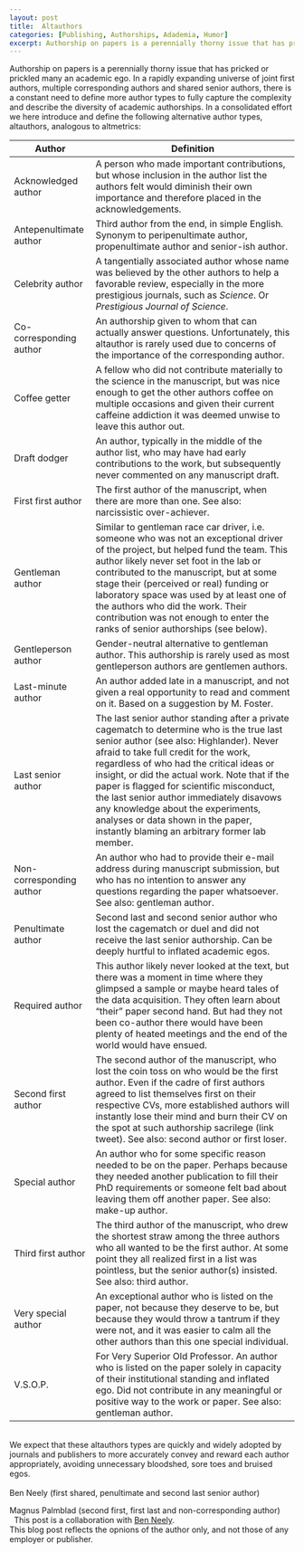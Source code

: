 ```yaml
---
layout: post
title:  Altauthors
categories: [Publishing, Authorships, Adademia, Humor]
excerpt: Authorship on papers is a perennially thorny issue that has pricked or prickled many an academic ego. In a rapidly expanding universe of joint first authors, multiple corresponding authors and shared senior authors, there is a constant need to define more author types to fully capture the complexity and describe the diversity of academic authorships. In a consolidated effort we here introduce and define the following alternative author types, altauthors, analogous to altmetrics.
---
```

Authorship on papers is a perennially thorny issue that has pricked or prickled many an academic ego. In a rapidly expanding universe of joint first authors, multiple corresponding authors and shared senior authors, there is a constant need to define more author types to fully capture the complexity and describe the diversity of academic authorships. In a consolidated effort we here introduce and define the following alternative author types, altauthors, analogous to altmetrics:

|Author|Definition|
|---|---|
|Acknowledged author|A person who made important contributions, but whose inclusion in the author list the authors felt would diminish their own importance and therefore placed in the acknowledgements.|
|Antepenultimate author|Third author from the end, in simple English. Synonym to peripenultimate author, propenultimate author and senior-ish author.|
|Celebrity author|A tangentially associated author whose name was believed by the other authors to help a favorable review, especially in the more prestigious journals, such as *Science*. Or *Prestigious Journal of Science*.|
|Co-corresponding author|An authorship given to whom that can actually answer questions. Unfortunately, this altauthor is rarely used due to concerns of the importance of the corresponding author.|
|Coffee getter|A fellow who did not contribute materially to the science in the manuscript, but was nice enough to get the other authors coffee on multiple occasions and given their current caffeine addiction it was deemed unwise to leave this author out.|
|Draft dodger|An author, typically in the middle of the author list, who may have had early contributions to the work, but subsequently never commented on any manuscript draft.|
|First first author|The first author of the manuscript, when there are more than one. See also: narcissistic over-achiever.|
|Gentleman author|Similar to gentleman race car driver, i.e. someone who was not an exceptional driver of the project, but helped fund the team. This author likely never set foot in the lab or contributed to the manuscript, but at some stage their (perceived or real) funding or laboratory space was used by at least one of the authors who did the work. Their contribution was not enough to enter the ranks of senior authorships (see below).|
|Gentleperson author|Gender-neutral alternative to gentleman author. This authorship is rarely used as most gentleperson authors are gentlemen authors.|
|Last-minute author|An author added late in a manuscript, and not given a real opportunity to read and comment on it. Based on a suggestion by M. Foster.|
|Last senior author|The last senior author standing after a private cagematch to determine who is the true last senior author (see also: Highlander). Never afraid to take full credit for the work, regardless of who had the critical ideas or insight, or did the actual work. Note that if the paper is flagged for scientific misconduct, the last senior author immediately disavows any knowledge about the experiments, analyses or data shown in the paper, instantly blaming an arbitrary former lab member.|
|Non-corresponding author|An author who had to provide their e-mail address during manuscript submission, but who has no intention to answer any questions regarding the paper whatsoever. See also: gentleman author.|
|Penultimate author|Second last and second senior author who lost the cagematch or duel and did not receive the last senior authorship. Can be deeply hurtful to inflated academic egos.|
|Required author|This author likely never looked at the text, but there was a moment in time where they glimpsed a sample or maybe heard tales of the data acquisition. They often learn about “their” paper second hand. But had they not been co-author there would have been plenty of heated meetings and the end of the world would have ensued.|
|Second first author|The second author of the manuscript, who lost the coin toss on who would be the first author. Even if the cadre of first authors agreed to list themselves first on their respective CVs, more established authors will instantly lose their mind and burn their CV on the spot at such authorship sacrilege (link tweet). See also: second author or first loser.|
|Special author|An author who for some specific reason needed to be on the paper. Perhaps because they needed another publication to fill their PhD requirements or someone felt bad about leaving them off another paper. See also: make-up author.|
|Third first author|The third author of the manuscript, who drew the shortest straw among the three authors who all wanted to be the first author. At some point they all realized first in a list was pointless, but the senior author(s) insisted. See also: third author.|
|Very special author|An exceptional author who is listed on the paper, not because they deserve to be, but because they would throw a tantrum if they were not, and it was easier to calm all the other authors than this one special individual.|
|V.S.O.P.|For Very Superior Old Professor. An author who is listed on the paper solely in capacity of their institutional standing and inflated ego. Did not contribute in any meaningful or positive way to the work or paper. See also: gentleman author.|

&nbsp;  
We expect that these altauthors types are quickly and widely adopted by journals and publishers to more accurately convey and reward each author appropriately, avoiding unnecessary bloodshed, sore toes and bruised egos.
&nbsp;  
&nbsp;  
Ben Neely (first shared, penultimate and second last senior author)

Magnus Palmblad (second first, first last and non-corresponding author)
&nbsp;  
&nbsp;
This post is a collaboration with [Ben Neely](https://neely.github.io/).
&nbsp;  
This blog post reflects the opnions of the author only, and not those of any employer or publisher.
&nbsp;  
&nbsp;  
&nbsp; 
